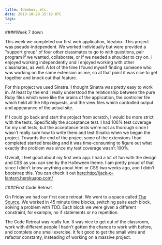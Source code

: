 ```yaml
---
title: Ideabox, etc.
date: 2013-10-28 15:19 UTC
tags:
---
```


####Week 7 down

This week we completed our first web application, Ideabox. This project was pseudo-independent. We worked individually but were provided a "support group" of four other classmates to go to with questions, pair program if we wanted, collaborate, or if we needed a shoulder to cry on. I enjoyed working independently and I enjoyed working with other classmates, as well. A lot of the time I found myself finding someone who was working on the same extension as me, so at that point it was nice to get together and knock out that feature. 

For this project we used Sinatra. I thought Sinatra was pretty easy to work in. At least by the end I really understood the relationship between the pure Ruby files which were like the brains of the application, the controller file which held all the http requests, and the view files which controlled output and appearance of the actual site. 

If I could go back and start the project from scratch, I would be more strict with the tests. Specifically the acceptance test. I had 100% test coverage for my unit tests, but the acceptance tests we're not as thorough since I wasn't really sure how to write them and test Sinatra when we began the project. Towards the end of the project some of the extensions I had completed started breaking and it was time-consuming to figure out what exactly the problem was since my test coverage wasn't 100%. 

Overall, I feel good about my first web app. I had a lot of fun with the design and CSS as you can see by the Halloween theme. I am pretty proud of that since I didn't know anything about html or CSS two weeks ago, and I didn't bootstrap this. You can check it out [here:](http://jack-o-lantern.herokuapp.com/)http://jack-o-lantern.herokuapp.com/

####First Code Retreat

On Friday we had our first code retreat. We went to a space called [The Source](https://www.facebook.com/thesourcedenver). We worked in 45 minute time blocks, switching pairs each block, solving a problem with TDD. Each block we were given a different constraint, for example, no if statements or no repetition. 

The Code Retreat was really fun. It was nice to get out of the classroom, work with different people I hadn't gotten the chance to work with before, and complete one small exercise. It felt good to get the small wins and refactor constanty, insteading of working on a massive project. 
